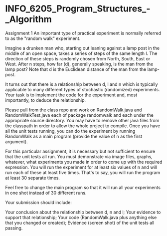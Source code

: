 # INFO_6205_Program_Structures_-_Algorithm
Assignment 1
An important type of practical experiment is normally referred to as the "random walk" experiment.

Imagine a drunken man who, starting out leaning against a lamp post in the middle of an open space, takes a series of steps of the same length l. The direction of these steps is randomly chosen from North, South, East or West. After n steps, how far (d), generally speaking, is the man from the lamp post? Note that d is the Euclidean distance of the man from the lamp-post.

It turns out that there is a relationship between d, l and n which is typically applicable to many different types of stochastic (randomized) experiments. Your task is to implement the code for the experiment and, most importantly, to deduce the relationship.

Please pull from the class repo and work on RandomWalk.java and RandomWalkTest.java each of package randomwalk and each under the appropriate source directory. You may have to remove other java files from the classpath in order to allow the whole project to compile. Once you have all the unit tests running, you can do the experiment by running RandomWalk as a main program (provide the value of n as the first argument).

For this particular assignment, it is necessary but not sufficient to ensure that the unit tests all run. You must demonstrate via image files, graphs, whatever, what experiments you made in order to come up with the required expression. You will run the experiment for at least six values of n and will run each of these at least five times. That's to say, you will run the program at least 30 separate times.

Feel free to change the main program so that it will run all your experiments in one shot instead of 30 different runs.

Your submission should include:

Your conclusion about the relationship between d, n and l;
Your evidence to support that relationship;
Your code (RandomWalk.java plus anything else that you changed or created);
Evidence (screen shot) of the unit tests all passing.
